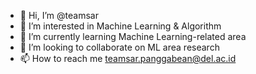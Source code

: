 - 👋 Hi, I’m @teamsar
- 👀 I’m interested in Machine Learning & Algorithm
- 🌱 I’m currently learning Machine Learning-related area
- 💞️ I’m looking to collaborate on ML area research
- 📫 How to reach me teamsar.panggabean@del.ac.id

<!---
teamsar/teamsar is a ✨ special ✨ repository because its `README.md` (this file) appears on your GitHub profile.
You can click the Preview link to take a look at your changes.
--->

